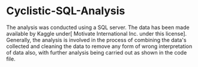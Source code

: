 # Cyclistic-SQL-Analysis
The analysis was conducted using a SQL server.
 The data has been made available by Kaggle under[ Motivate International Inc. under this license].
 Generally, the analysis is involved in the process of combining the data's collected and cleaning the data to remove any form of wrong interpretation of data also, with further analysis being carried out as shown in the code file.
